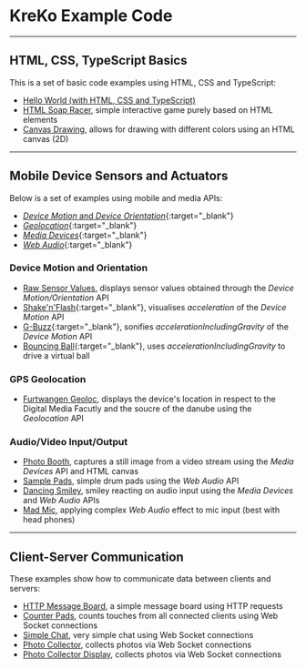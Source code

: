 # KreKo Example Code

---

## HTML, CSS, TypeScript Basics
This is a set of basic code examples using HTML, CSS and TypeScript:
- [Hello World (with HTML, CSS and TypeScript)](./hello-world)
- [HTML Soap Racer](./display-html-soap-racer),
  simple interactive game purely based on HTML elements
- [Canvas Drawing](./display-canvas-drawing),
  allows for drawing with different colors using an HTML canvas (2D)

---

## Mobile Device Sensors and Actuators
Below is a set of examples using mobile and media APIs:
- [*Device Motion* and *Device Orientation*](https://developers.google.com/web/fundamentals/native-hardware/device-orientation){:target="_blank"}
- [*Geolocation*](https://developers.google.com/web/fundamentals/native-hardware/user-location){:target="_blank"}
- [*Media Devices*](https://developer.mozilla.org/en-US/docs/Web/API/MediaDevices/){:target="_blank"}
- [*Web Audio*](https://developer.mozilla.org/en-US/docs/Web/API/Web_Audio_API){:target="_blank"}

### Device Motion and Orientation
- [Raw Sensor Values](./motion-sensors/),
  displays sensor values obtained through the *Device Motion/Orientation* API
- [Shake'n'Flash](./shake-n-flash/){:target="_blank"},
  visualises *acceleration* of the *Device Motion* API
- [G-Buzz](./g-buzz/){:target="_blank"},
  sonifies *accelerationIncludingGravity* of the *Device Motion* API
- [Bouncing Ball](./bouncing-ball/){:target="_blank"},
  uses *accelerationIncludingGravity* to drive a virtual ball

### GPS Geolocation
- [Furtwangen Geoloc](./furtwangen-geoloc/), 
  displays the device's location in respect to the Digital Media Facutly and the soucre of the danube using the *Geolocation* API

### Audio/Video Input/Output
- [Photo Booth](./photo-booth/), 
  captures a still image from a video stream using the *Media Devices* API and HTML canvas
- [Sample Pads](./sample-pads/),
  simple drum pads using the *Web Audio* API
- [Dancing Smiley](./dancing-smiley/), 
  smiley reacting on audio input using the *Media Devices* and *Web Audio* APIs
- [Mad Mic](./mad-mic/), 
  applying complex *Web Audio* effect to mic input (best with head phones)

---

## Client-Server Communication
These examples show how to communicate data between clients and servers:
- [HTTP Message Board](./http-message-board/), 
  a simple message board using HTTP requests
- [Counter Pads](../kreko-counter-pads/), 
  counts touches from all connected clients using Web Socket connections
- [Simple Chat](../kreko-simple-chat/), 
  very simple chat using Web Socket connections
- [Photo Collector](../kreko-photo-collector/), 
  collects photos via Web Socket connections
- [Photo Collector Display](../kreko-photo-collector/display.html), collects photos via Web Socket connections


